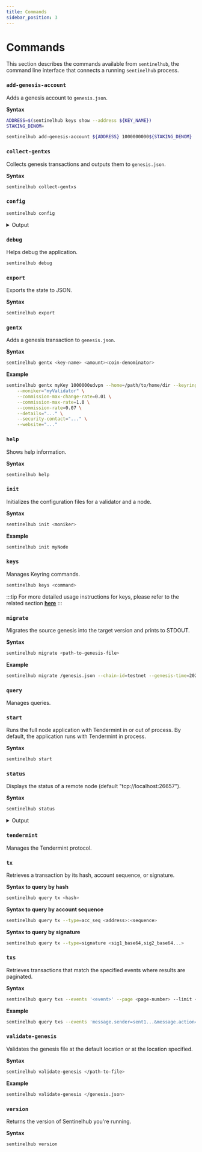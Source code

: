 ```yaml
---
title: Commands
sidebar_position: 3
---
```


# Commands

This section describes the commands available from `sentinelhub`, the command line interface that connects a running `sentinelhub` process.

### `add-genesis-account`

Adds a genesis account to `genesis.json`.

**Syntax**
```bash
ADDRESS=$(sentinelhub keys show --address ${KEY_NAME})
STAKING_DENOM=

sentinelhub add-genesis-account ${ADDRESS} 1000000000${STAKING_DENOM}
```

### `collect-gentxs`

Collects genesis transactions and outputs them to `genesis.json`.

**Syntax**
```bash
sentinelhub collect-gentxs
```

### `config`

```bash
sentinelhub config
```

<details><summary>Output</summary>
<p>

#### This is the output of `sentinelhub config`
```json
{
	"chain-id": "",
	"keyring-backend": "os",
	"output": "text",
	"node": "tcp://localhost:26657",
	"broadcast-mode": "sync"
}
```

</p>
</details>

### `debug`

Helps debug the application.

```bash
sentinelhub debug
```

### `export`

Exports the state to JSON.

**Syntax**
```bash
sentinelhub export
```

### `gentx`

Adds a genesis transaction to `genesis.json`.

**Syntax**
```bash
sentinelhub gentx <key-name> <amount><coin-denominator>
```

**Example**
```bash
sentinelhub gentx myKey 1000000udvpn --home=/path/to/home/dir --keyring-backend=os --chain-id=test-chain-1 \
    --moniker="myValidator" \
    --commission-max-change-rate=0.01 \
    --commission-max-rate=1.0 \
    --commission-rate=0.07 \
    --details="..." \
    --security-contact="..." \
    --website="..."
```

### `help`

Shows help information.

**Syntax**
```bash
sentinelhub help
```

### `init`

Initializes the configuration files for a validator and a node.

**Syntax**
```bash
sentinelhub init <moniker>
```

**Example**
```bash
sentinelhub init myNode
```

### `keys`

Manages Keyring commands.

```bash
sentinelhub keys <command>
```

:::tip
For more detailed usage instructions for keys, please refer to the related section **[here](/sentinel-core/category/key-management)**
:::

### `migrate`
Migrates the source genesis into the target version and prints to STDOUT.

**Syntax**
```bash
sentinelhub migrate <path-to-genesis-file>
```

**Example**
```bash
sentinelhub migrate /genesis.json --chain-id=testnet --genesis-time=2020-04-19T17:00:00Z --initial-height=4000
```

### `query`

Manages queries. 

### `start`

Runs the full node application with Tendermint in or out of process. By default, the application runs with Tendermint in process.

**Syntax**
```bash
sentinelhub start
```

### `status`

Displays the status of a remote node (default "tcp://localhost:26657").

**Syntax**
```bash
sentinelhub status
```

<details><summary>Output</summary>
<p>

#### This is the output of `sentinelhub status`

```json
{
   "NodeInfo":{
      "protocol_version":{
         "p2p":"8",
         "block":"11",
         "app":"0"
      },
      "id":"fd1c929dc0c2ce6418b6ed31747469de6c7b15bb",
      "listen_addr":"tcp://0.0.0.0:26656",
      "network":"sentinelhub-2",
      "version":"0.34.27",
      "channels":"40202122233038606100",
      "moniker":"2-private-node",
      "other":{
         "tx_index":"on",
         "rpc_address":"tcp://0.0.0.0:26657"
      }
   },
   "SyncInfo":{
      "latest_block_hash":"64012F64E1BD3CDF52E8A68EE4CB8BA42740C7550704800536109DF8C6F24E9A",
      "latest_app_hash":"B9648EC2A213E81D9FE42932F69113FA9F0965FA3DD0C4E4D15DDB7940DC0C8F",
      "latest_block_height":"12638588",
      "latest_block_time":"2023-09-10T02:09:42.963271871Z",
      "earliest_block_hash":"11E60037E22F6ABDF29DE851063E4C0E0A34E4D3D067EDA55B1674A0257E7D03",
      "earliest_app_hash":"E3B0C44298FC1C149AFBF4C8996FB92427AE41E4649B934CA495991B7852B855",
      "earliest_block_height":"901801",
      "earliest_block_time":"2021-05-29T14:30:00Z",
      "catching_up":false
   },
   "ValidatorInfo":{
      "Address":"6D2F88F51486E74768A85DA4E375F3551F2762A8",
      "PubKey":{
         "type":"tendermint/PubKeyEd25519",
         "value":"S+wi725X8wyDhgEmRlR0xnjuxBDntlBGsLLMmpIFXiY="
      },
      "VotingPower":"0"a
   }
}

```

</p>
</details>

### `tendermint`

Manages the Tendermint protocol. 

### `tx`

Retrieves a transaction by its hash, account sequence, or signature. 

**Syntax to query by hash**
```bash
sentinelhub query tx <hash>
```

**Syntax to query by account sequence**
```bash
sentinelhub query tx --type=acc_seq <address>:<sequence>
```

**Syntax to query by signature**
```bash
sentinelhub query tx --type=signature <sig1_base64,sig2_base64...>
```

### `txs`

Retrieves transactions that match the specified events where results are paginated.

**Syntax**
```bash
sentinelhub query txs --events '<event>' --page <page-number> --limit <number-of-results>
```

**Example**
```bash
sentinelhub query txs --events 'message.sender=sent1...&message.action=withdraw_delegator_reward' --page 1 --limit 30
```

### `validate-genesis`

Validates the genesis file at the default location or at the location specified.

**Syntax**
```bash
sentinelhub validate-genesis </path-to-file>
```

**Example**
```bash
sentinelhub validate-genesis </genesis.json>
```

### `version`

Returns the version of Sentinelhub you're running.

**Syntax**
```bash
sentinelhub version
```